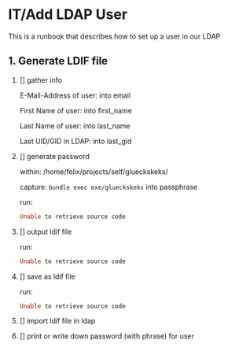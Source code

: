 # IT/Add LDAP User

This is a runbook that describes how to set up a user in our LDAP

## 1. Generate LDIF file

1. [] gather info

   E-Mail-Address of user: into email

   First Name of user: into first_name

   Last Name of user: into last_name

   Last UID/GID in LDAP: into last_gid

2. [] generate password

   within: /home/felix/projects/self/glueckskeks/

   capture: `bundle exec exe/glueckskeks` into passphrase

   run:
   ```ruby
   Unable to retrieve source code
   ```

3. [] output ldif file

   run:
   ```ruby
   Unable to retrieve source code
   ```

4. [] save as ldif file

   run:
   ```ruby
   Unable to retrieve source code
   ```

5. [] import ldif file in ldap

6. [] print or write down password (with phrase) for user

